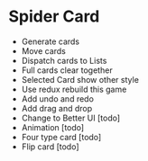 # Spider Card

* Generate cards
* Move cards
* Dispatch cards to Lists
* Full cards clear together
* Selected Card show other style
* Use redux rebuild this game
* Add undo and redo 
* Add drag and drop 
* Change to Better UI [todo]
* Animation [todo]
* Four type card [todo]
* Flip card [todo]
